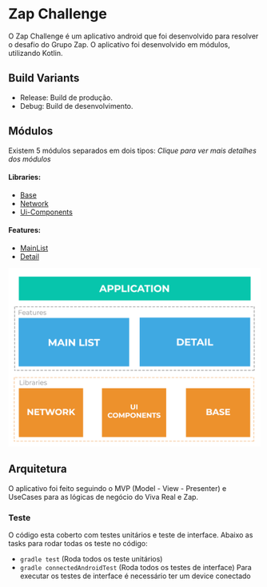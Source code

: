 # Zap Challenge 

O Zap Challenge é um aplicativo android que foi desenvolvido para resolver o desafio do Grupo Zap. 
O aplicativo foi desenvolvido em módulos, utilizando Kotlin.


## Build Variants

- Release: Build de produção.
- Debug: Build de desenvolvimento.

## Módulos

Existem 5 módulos separados em dois tipos:
*Clique para ver mais detalhes dos módulos*

#### Libraries: 
- [Base](./libraries/base/README.md)
- [Network](./libraries/network/README.md)
- [Ui-Components](./libraries/ui-components/README.md)

#### Features: 
- [MainList](./features/mainlist/README.md)  
- [Detail](./features/detail/README.md)


![Alt text](./imgs/modules.png?raw=true) 


## Arquitetura

O aplicativo foi feito seguindo o MVP (Model - View - Presenter) e UseCases para as lógicas de negócio do Viva Real e Zap.


### Teste

O código esta coberto com testes unitários e teste de interface.
Abaixo as tasks para rodar todas os teste no código:


- ```gradle test``` (Roda todos os teste unitários)
- ```gradle connectedAndroidTest``` (Roda todos os testes de interface)
Para executar os testes de interface é necessário ter um device conectado




